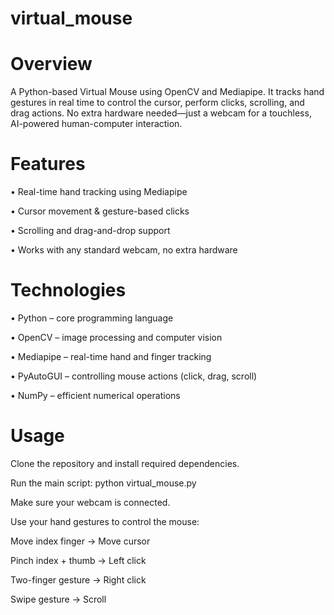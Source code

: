 # virtual_mouse

# Overview
A Python-based Virtual Mouse using OpenCV and Mediapipe. It tracks hand gestures in real time to control the cursor, perform clicks, scrolling, and drag actions. No extra hardware needed—just a webcam for a touchless, AI-powered human-computer interaction.
# Features
•	Real-time hand tracking using Mediapipe

•	Cursor movement & gesture-based clicks

•	Scrolling and drag-and-drop support

•	Works with any standard webcam, no extra hardware

# Technologies
•	Python – core programming language

•	OpenCV – image processing and computer vision

•	Mediapipe – real-time hand and finger tracking

•	PyAutoGUI – controlling mouse actions (click, drag, scroll)

•	NumPy – efficient numerical operations

# Usage
Clone the repository and install required dependencies.

Run the main script: python virtual_mouse.py


Make sure your webcam is connected.

Use your hand gestures to control the mouse:

Move index finger → Move cursor

Pinch index + thumb → Left click

Two-finger gesture → Right click

Swipe gesture → Scroll
